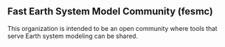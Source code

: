 ## Fast Earth System Model Community (fesmc)

This organization is intended to be an open community where tools that serve Earth system modeling can be shared.
